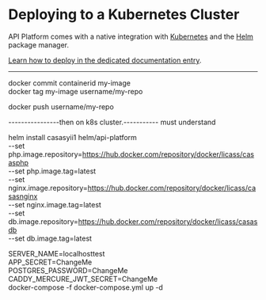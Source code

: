 # Deploying to a Kubernetes Cluster

API Platform comes with a native integration with [Kubernetes](https://kubernetes.io/) and the [Helm](https://helm.sh/)
package manager.

[Learn how to deploy in the dedicated documentation entry](https://api-platform.com/docs/deployment/kubernetes/).

-----------------------------------------


docker commit containerid my-image  
docker tag my-image username/my-repo

docker push username/my-repo


----------------then on k8s cluster.-----------
must understand

helm install casasyii1 helm/api-platform \
--set php.image.repository=https://hub.docker.com/repository/docker/licass/casasphp \
--set php.image.tag=latest \
--set nginx.image.repository=https://hub.docker.com/repository/docker/licass/casasnginx \
--set nginx.image.tag=latest \
--set db.image.repository=https://hub.docker.com/repository/docker/licass/casasdb \
--set db.image.tag=latest


SERVER_NAME=localhosttest \
APP_SECRET=ChangeMe \
POSTGRES_PASSWORD=ChangeMe \
CADDY_MERCURE_JWT_SECRET=ChangeMe \
docker-compose -f docker-compose.yml  up -d